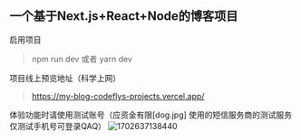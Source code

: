 ## 一个基于Next.js+React+Node的博客项目

启用项目
> npm run dev 或者 yarn dev

项目线上预览地址（科学上网）
> https://my-blog-codeflys-projects.vercel.app/

体验功能时请使用测试账号（应资金有限[dog.jpg] 使用的短信服务商的测试服务 仅测试手机号可登录QAQ）
![1702637138440](https://github.com/LvMaoGui/my-blog/assets/55486190/6d0018bf-58fd-4103-8b1c-9b0389ec55d7)
